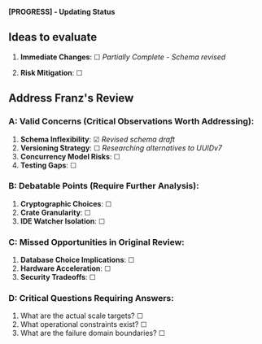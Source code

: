 **[PROGRESS] - Updating Status**

## Ideas to evaluate

1. **Immediate Changes**: ☐ *Partially Complete - Schema revised*

2. **Risk Mitigation**: ☐

## Address Franz's Review

### A: **Valid Concerns** (Critical Observations Worth Addressing):

1. **Schema Inflexibility**: ☑ *Revised schema draft*
2. **Versioning Strategy**: ☐ *Researching alternatives to UUIDv7*
3. **Concurrency Model Risks**: ☐
4. **Testing Gaps**: ☐

### B: **Debatable Points** (Require Further Analysis):

1. **Cryptographic Choices**: ☐
2. **Crate Granularity**: ☐
3. **IDE Watcher Isolation**: ☐

### C: **Missed Opportunities** in Original Review:

1. **Database Choice Implications**: ☐
2. **Hardware Acceleration**: ☐
3. **Security Tradeoffs**: ☐

### D: **Critical Questions Requiring Answers**:

1. What are the actual scale targets? ☐
2. What operational constraints exist? ☐
3. What are the failure domain boundaries? ☐

